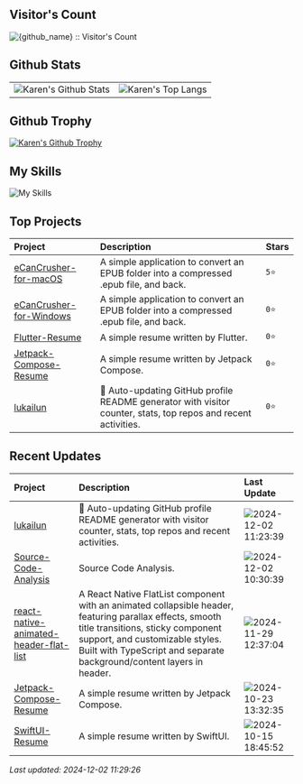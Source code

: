 ## Visitor's Count

<img src="https://profile-counter.glitch.me/{github_username}/count.svg" alt="{github_name} :: Visitor's Count" />

## Github Stats

<table>
  <tr>
    <td>
      <img src="https://github-readme-stats.vercel.app/api?username=lukailun&show_icons=true&hide_border=true" alt="Karen's Github Stats" />
    </td>
    <td>
      <img src="https://github-readme-stats.vercel.app/api/top-langs/?username=lukailun&layout=compact&hide_border=true&langs_count=10" alt="Karen's Top Langs" />
    </td>
  </tr>
</table>

## Github Trophy

<p>
  <a href="https://github.com/ryo-ma/github-profile-trophy"><img src="https://github-profile-trophy.vercel.app/?username=lukailun" alt="Karen's Github Trophy" /></a>
</p>

## My Skills

![My Skills](https://skillicons.dev/icons?i=androidstudio,apple,css,dart,flutter,git,github,githubactions,gitlab,gmail,html,js,kotlin,md,nodejs,npm,pinia,pnpm,py,react,reactivex,redux,sqlite,stackoverflow,sentry,swift,tailwind,ts,vscode,vue)

## Top Projects
|Project|Description|Stars|
|:--|:--|:--|
|[eCanCrusher-for-macOS](https://github.com/lukailun/eCanCrusher-for-macOS)|A simple application to convert an EPUB folder into a compressed .epub file, and back.|`5⭐`|
|[eCanCrusher-for-Windows](https://github.com/lukailun/eCanCrusher-for-Windows)|A simple application to convert an EPUB folder into a compressed .epub file, and back.|`0⭐`|
|[Flutter-Resume](https://github.com/lukailun/Flutter-Resume)|A simple resume written by Flutter.|`0⭐`|
|[Jetpack-Compose-Resume](https://github.com/lukailun/Jetpack-Compose-Resume)|A simple resume written by Jetpack Compose.|`0⭐`|
|[lukailun](https://github.com/lukailun/lukailun)|🔄 Auto-updating GitHub profile README generator with visitor counter, stats, top repos and recent activities.|`0⭐`|

## Recent Updates
|Project|Description|Last Update|
|:--|:--|:--|
|[lukailun](https://github.com/lukailun/lukailun)|🔄 Auto-updating GitHub profile README generator with visitor counter, stats, top repos and recent activities.|![2024-12-02 11:23:39](https://img.shields.io/badge/2024--12--02-11%3A23%3A39-brightgreen?style=flat-square)|
|[Source-Code-Analysis](https://github.com/lukailun/Source-Code-Analysis)|Source Code Analysis.|![2024-12-02 10:30:39](https://img.shields.io/badge/2024--12--02-10%3A30%3A39-brightgreen?style=flat-square)|
|[react-native-animated-header-flat-list](https://github.com/lukailun/react-native-animated-header-flat-list)|A React Native FlatList component with an animated collapsible header, featuring parallax effects, smooth title transitions, sticky component support, and customizable styles. Built with TypeScript and separate background/content layers in header.|![2024-11-29 12:37:04](https://img.shields.io/badge/2024--11--29-12%3A37%3A04-brightgreen?style=flat-square)|
|[Jetpack-Compose-Resume](https://github.com/lukailun/Jetpack-Compose-Resume)|A simple resume written by Jetpack Compose.|![2024-10-23 13:32:35](https://img.shields.io/badge/2024--10--23-13%3A32%3A35-brightgreen?style=flat-square)|
|[SwiftUI-Resume](https://github.com/lukailun/SwiftUI-Resume)|A simple resume written by SwiftUI.|![2024-10-15 18:45:52](https://img.shields.io/badge/2024--10--15-18%3A45%3A52-brightgreen?style=flat-square)|

*Last updated: 2024-12-02 11:29:26*
